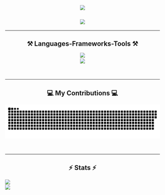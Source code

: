<h1 align="center">
    <img src="https://readme-typing-svg.herokuapp.com/?font=Righteous&size=35&center=true&vCenter=true&width=500&height=70&duration=6000&lines=Hi+There!+;+I'm+Claire!;&color=ff8000" />
</h1>
<h3 align="center">
    <img src="https://readme-typing-svg.herokuapp.com/?font=Righteous&size=35&center=true&vCenter=true&width=500&height=70&duration=6000&lines=👩🏻‍💻+I'm+a+self-taught+developer.;&color=ff8000" />
</h3>

---
<div align="center">
    <h2>⚒️ Languages-Frameworks-Tools ⚒️</h2>
    <img src="https://skillicons.dev/icons?i=c,cs,python,javascript,html,css,sqlite,flask" /><br>
    <img src="https://skillicons.dev/icons?i=vscode,bash,git,github,unity,arduino,godot,bootstrap" /><br>
</div>
<br><br>

---
<div align="center">
    <h2>💻 My Contributions 💻</h2>
    <img alt="snake eating my contributions" src="https://raw.githubusercontent.com/uxdruh/uxdruh/output/github-contribution-grid-snake.svg" />
</div>
<br><br>

---
<div align=center>
    <h2>⚡ Stats ⚡</h2>
    <img align="left" src="https://github-readme-stats.vercel.app/api?username=uxdruh&show_icons=true&theme=highcontrast" /><br>
    <img align="left" src="https://github-readme-stats.vercel.app/api/top-langs/?username=uxdruh&theme=highcontrast&layout=compact&langs_count=8" />

    

    
</div>

